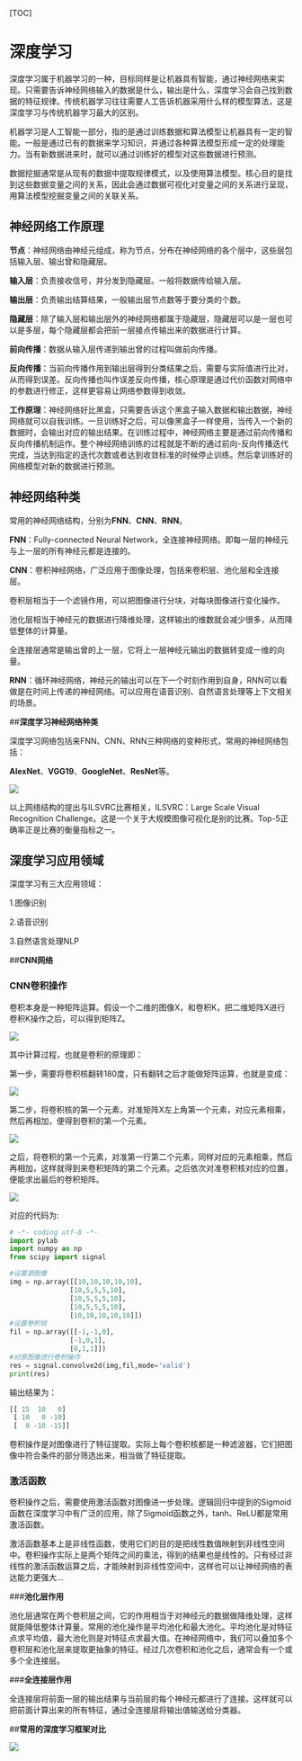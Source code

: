 [TOC]

# 深度学习

深度学习属于机器学习的一种，目标同样是让机器具有智能，通过神经网络来实现。只需要告诉神经网络输入的数据是什么，输出是什么，深度学习会自己找到数据的特征规律。传统机器学习往往需要人工告诉机器采用什么样的模型算法，这是深度学习与传统机器学习最大的区别。

机器学习是人工智能一部分，指的是通过训练数据和算法模型让机器具有一定的智能。一般是通过已有的数据来学习知识，并通过各种算法模型形成一定的处理能力。当有新数据进来时，就可以通过训练好的模型对这些数据进行预测。

数据挖掘通常是从现有的数据中提取规律模式，以及使用算法模型。核心目的是找到这些数据变量之间的关系，因此会通过数据可视化对变量之间的关系进行呈现，用算法模型挖掘变量之间的关联关系。

## **神经网络工作原理**

**节点**：神经网络由神经元组成，称为节点，分布在神经网络的各个层中，这些层包括输入层、输出曾和隐藏层。

**输入层**：负责接收信号，并分发到隐藏层。一般将数据传给输入层。

**输出层**：负责输出结算结果，一般输出层节点数等于要分类的个数。

**隐藏层**：除了输入层和输出层外的神经网络都属于隐藏层，隐藏层可以是一层也可以是多层，每个隐藏层都会把前一层接点传输出来的数据进行计算。

**前向传播**：数据从输入层传递到输出曾的过程叫做前向传播。

**反向传播**：当前向传播作用到输出层得到分类结果之后，需要与实际值进行比对，从而得到误差。反向传播也叫作误差反向传播，核心原理是通过代价函数对网络中的参数进行修正，这样更容易让网络参数得到收敛。

**工作原理**：神经网络好比黑盒，只需要告诉这个黑盒子输入数据和输出数据，神经网络就可以自我训练。一旦训练好之后，可以像黑盒子一样使用，当传入一个新的数据时，会输出对应的输出结果。在训练过程中，神经网络主要是通过前向传播和反向传播机制运作。整个神经网络训练的过程就是不断的通过前向-反向传播迭代完成，当达到指定的迭代次数或者达到收敛标准的时候停止训练。然后拿训练好的网络模型对新的数据进行预测。

## **神经网络种类**

常用的神经网络结构，分别为**FNN**、**CNN**、**RNN**。

**FNN**：Fully-connected Neural Network，全连接神经网络。即每一层的神经元与上一层的所有神经元都是连接的。

**CNN**：卷积神经网络，广泛应用于图像处理，包括来卷积层、池化层和全连接层。

卷积层相当于一个滤镜作用，可以把图像进行分块，对每块图像进行变化操作。

池化层相当于神经元的数据进行降维处理，这样输出的维数就会减少很多，从而降低整体的计算量。

全连接层通常是输出曾的上一层，它将上一层神经元输出的数据转变成一维的向量。

**RNN**：循环神经网络，神经元的输出可以在下一个时刻作用到自身，RNN可以看做是在时间上传递的神经网络。可以应用在语音识别、自然语言处理等上下文相关的场景。

##**深度学习神经网络种类**

深度学习网络包括来FNN、CNN、RNN三种网络的变种形式，常用的神经网络包括：

**AlexNet**、**VGG19**、**GoogleNet**、**ResNet**等。

![](images/深度学习神经网络对比.png)

以上网络结构的提出与ILSVRC比赛相关，ILSVRC：Large Scale Visual Recognition Challenge。这是一个关于大规模图像可视化是别的比赛。Top-5正确率正是比赛的衡量指标之一。

## **深度学习应用领域**

深度学习有三大应用领域：

1.图像识别

2.语音识别

3.自然语言处理NLP

##**CNN网络**

### **CNN卷积操作**

卷积本身是一种矩阵运算。假设一个二维的图像X，和卷积K，把二维矩阵X进行卷积K操作之后，可以得到矩阵Z。

![](images/卷积操作.jpg)

其中计算过程，也就是卷积的原理即：

第一步，需要将卷积核翻转180度，只有翻转之后才能做矩阵运算，也就是变成：

![](images/卷积核翻转.jpg)

第二步，将卷积核的第一个元素，对准矩阵X左上角第一个元素，对应元素相乘，然后再相加，便得到卷积的第一个元素。

![](images/第二步卷积操作.jpg)

之后，将卷积的第一个元素，对准第一行第二个元素，同样对应的元素相乘，然后再相加，这样就得到来卷积矩阵的第二个元素。之后依次对准卷积核对应的位置，便能求出最后的卷积矩阵。

![](images/卷积矩阵.jpg)

对应的代码为:

```python
# -*- coding utf-8 -*-
import pylab
import numpy as np
from scipy import signal

#设置源图像
img = np.array([[10,10,10,10,10],
               [10,5,5,5,10],
               [10,5,5,5,10],
               [10,5,5,5,10],
               [10,10,10,10,10]])
#设置卷积核
fil = np.array([[-1,-1,0],
               [-1,0,1],
               [0,1,1]])
#对原图像进行卷积操作
res = signal.convolve2d(img,fil,mode='valid')
print(res)
```

输出结果为：

```python
[[ 15  10   0]
 [ 10   0 -10]
 [  0 -10 -15]]
```

卷积操作是对图像进行了特征提取。实际上每个卷积核都是一种滤波器，它们把图像中符合条件的部分筛选出来，相当做了特征提取。

### **激活函数**

卷积操作之后，需要使用激活函数对图像进一步处理。逻辑回归中提到的Sigmoid函数在深度学习中有广泛的应用，除了Sigmoid函数之外，tanh、ReLU都是常用激活函数。

激活函数基本上是非线性函数，使用它们的目的是把线性数值映射到非线性空间中。卷积操作实际上是两个矩阵之间的乘法，得到的结果也是线性的。只有经过非线性的激活函数运算之后，才能映射到非线性空间中，这样也可以让神经网络的表达能力更强大...

###**池化层作用**

池化层通常在两个卷积层之间，它的作用相当于对神经元的数据做降维处理，这样就能降低整体计算量。常用的池化操作是平均池化和最大池化。平均池化是对特征点求平均值，最大池化则是对特征点求最大值。在神经网络中，我们可以叠加多个卷积层和池化层来提取更抽象的特征。经过几次卷积和池化之后，通常会有一个或多个全连接层。

###**全连接层作用**

全连接层将前面一层的输出结果与当前层的每个神经元都进行了连接。这样就可以把前面计算出来的所有特征，通过全连接层将输出值输送给分类器。

##**常用的深度学习框架对比**

![](images/常用深度学习框架对比.png)

